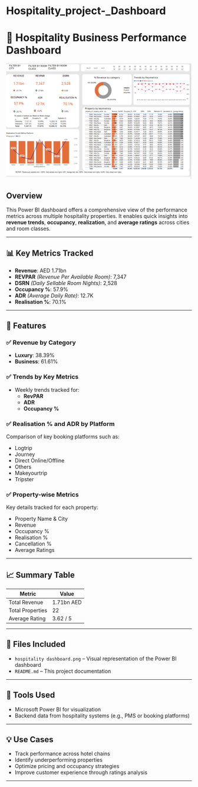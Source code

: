 # Hospitality_project-_Dashboard
# 🏨 Hospitality Business Performance Dashboard

![Hospitality Dashboard](./hospitality%20dashboard.png)

## Overview

This Power BI dashboard offers a comprehensive view of the performance metrics across multiple hospitality properties. It enables quick insights into **revenue trends**, **occupancy**, **realization**, and **average ratings** across cities and room classes.

---

## 📊 Key Metrics Tracked

- **Revenue**: AED 1.71bn
- **REVPAR** *(Revenue Per Available Room)*: 7,347
- **DSRN** *(Daily Sellable Room Nights)*: 2,528
- **Occupancy %**: 57.9%
- **ADR** *(Average Daily Rate)*: 12.7K
- **Realisation %**: 70.1%

---

## 🧾 Features

### ✅ Revenue by Category
- **Luxury**: 38.39%
- **Business**: 61.61%

### ✅ Trends by Key Metrics
- Weekly trends tracked for:
  - **RevPAR**
  - **ADR**
  - **Occupancy %**

### ✅ Realisation % and ADR by Platform
Comparison of key booking platforms such as:
- Logtrip
- Journey
- Direct Online/Offline
- Others
- Makeyourtrip
- Tripster

### ✅ Property-wise Metrics
Key details tracked for each property:
- Property Name & City
- Revenue
- Occupancy %
- Realisation %
- Cancellation %
- Average Ratings

---

## 📈 Summary Table

| Metric         | Value         |
|----------------|---------------|
| Total Revenue  | 1.71bn AED    |
| Total Properties | 22         |
| Average Rating | 3.62 / 5     |

---

## 📂 Files Included

- `hospitality dashboard.png` – Visual representation of the Power BI dashboard
- `README.md` – This project documentation

---

## 🔧 Tools Used

- Microsoft Power BI for visualization
- Backend data from hospitality systems (e.g., PMS or booking platforms)

---

## 💡 Use Cases

- Track performance across hotel chains
- Identify underperforming properties
- Optimize pricing and occupancy strategies
- Improve customer experience through ratings analysis

---

